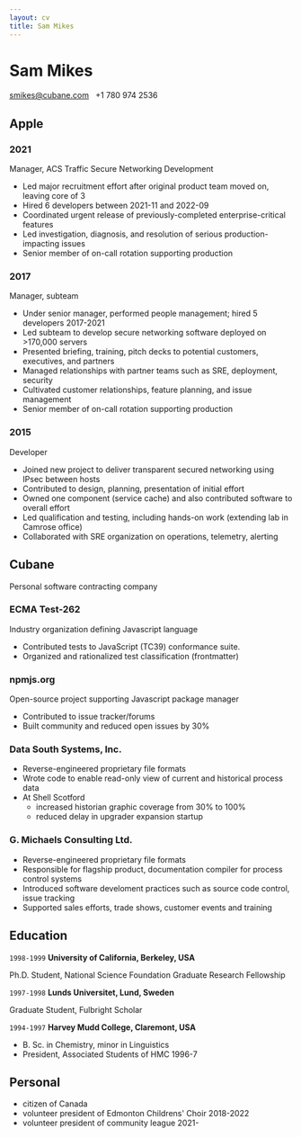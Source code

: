 ```yaml
---
layout: cv
title: Sam Mikes
---
```

# Sam Mikes
<div id="webaddress">
<a href="smikes@cubane.com">smikes@cubane.com</a>
&nbsp; +1 780 974 2536
</div> 

## Apple 

### 2021
Manager, ACS Traffic Secure Networking Development
- Led major recruitment effort after original product team moved on, leaving core of 3
- Hired 6 developers between 2021-11 and 2022-09
- Coordinated urgent release of previously-completed enterprise-critical features
- Led investigation, diagnosis, and resolution of serious production-impacting issues 
- Senior member of on-call rotation supporting production

### 2017
Manager, subteam
- Under senior manager, performed people management; hired 5 developers 2017-2021
- Led subteam to develop secure networking software deployed on >170,000 servers
- Presented briefing, training, pitch decks to potential customers, executives, and partners
- Managed relationships with partner teams such as SRE, deployment, security
- Cultivated customer relationships, feature planning, and issue management
- Senior member of on-call rotation supporting production

### 2015
Developer
- Joined new project to deliver transparent secured networking using IPsec between hosts
- Contributed to design, planning, presentation of initial effort
- Owned one component (service cache) and also contributed software to overall effort
- Led qualification and testing, including hands-on work (extending lab in Camrose office)
- Collaborated with SRE organization on operations, telemetry, alerting

## Cubane
Personal software contracting company

### ECMA Test-262
Industry organization defining Javascript language
- Contributed tests to JavaScript (TC39) conformance suite.
- Organized and rationalized test classification (frontmatter)

### npmjs.org
Open-source project supporting Javascript package manager
- Contributed to issue tracker/forums
- Built community and reduced open issues by 30%

### Data South Systems, Inc.
- Reverse-engineered proprietary file formats
- Wrote code to enable read-only view of current and historical process data
- At Shell Scotford 
  * increased historian graphic coverage from 30% to 100% 
  * reduced delay in upgrader expansion startup

### G. Michaels Consulting Ltd.
- Reverse-engineered proprietary file formats
- Responsible for flagship product, documentation compiler for process control systems
- Introduced software develoment practices such as source code control, issue tracking
- Supported sales efforts, trade shows, customer events and training

## Education

`1998-1999`
__University of California, Berkeley, USA__

Ph.D. Student, National Science Foundation Graduate Research Fellowship

`1997-1998`
__Lunds Universitet, Lund, Sweden__

Graduate Student, Fulbright Scholar

`1994-1997`
__Harvey Mudd College, Claremont, USA__

- B. Sc. in Chemistry, minor in Linguistics
- President, Associated Students of HMC 1996-7

## Personal
- citizen of Canada
- volunteer president of Edmonton Childrens' Choir 2018-2022
- volunteer president of community league 2021-

<!-- ### Footer

Last updated: August 2022 -->


